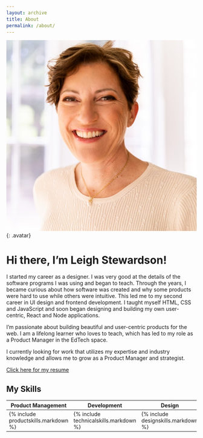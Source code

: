 ```yaml
---
layout: archive
title: About
permalink: /about/
---
```

![leigh avatar](/assets/images/bioshot.jpeg){: .avatar} 
# Hi there, I’m Leigh Stewardson!
I started my career as a designer. I was very good at the details of the software programs I was using and began to teach. Through the years, I became curious about how software was created and why some products were hard to use while others were intuitive. This led me to my second career in UI design and frontend development. I taught myself HTML, CSS and JavaScript and soon began designing and building my own user-centric, React and Node applications.

I’m passionate about building beautiful and user-centric products for the web. I am a lifelong learner who loves to teach, which has led to my role as a Product Manager in the EdTech space.

I currently looking for work that utilizes my expertise and industry knowledge and allows me to grow as a Product Manager and strategist.

<a href="https://leighlawhon.github.io/assets/leigh-stewardson-resume-24.pdf" target="_blank">Click here for my resume</a>

## My Skills

<table>
    <thead>
        <tr>
            <th>Product Management</th>
            <th>Development</th>
            <th>Design</th>
            <th>Business</th>
        </tr>
    </thead>
    <tbody>
        <tr>
            <td>{% include productskills.markdown %}</td>
            <td>{% include technicalskills.markdown %}
            <td>{% include designskills.markdown %}</td>
            <td>{% include softskills.markdown %}</td>
        </tr>
    </tbody>
</table>




